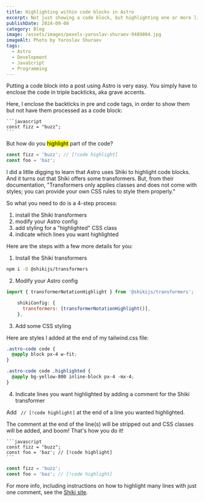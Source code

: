 ```yaml
---
title: Highlighting within code blocks in Astro
excerpt: Not just showing a code block, but highlighting one or more lines within it.
publishDate: 2024-09-08
category: Blog
image: /assets/images/pexels-yaroslav-shuraev-9489804.jpg
imageAlt: Photo by Yaroslav Shuraev
tags:
  - Astro
  - Development
  - JavaScript
  - Programming
---
```


Putting a code block into a post using Astro is very easy. You simply have to enclose the code in triple backticks, aka grave accents.

Here, I enclose the backticks in pre and code tags, in order to show them but not have them processed as a code block:

<pre class="show-backticks"><code>```javascript
const fizz = "buzz";
```</code></pre>

But how do you <mark>highlight</mark> part of the code?

```javascript
const fizz = 'buzz'; // [!code highlight]
const foo = 'baz';
```

I did a little digging to learn that Astro uses Shiki to highlight code blocks. And it turns out that Shiki offers some transformers. But, from their documentation, "Transformers only applies classes and does not come with styles; you can provide your own CSS rules to style them properly."

So what you need to do is a 4-step process:

1. install the Shiki transformers
2. modify your Astro config
3. add styling for a "highlighted" CSS class
4. indicate which lines you want highlighted

Here are the steps with a few more details for you:

1. Install the Shiki transformers

```bash
npm i -D @shikijs/transformers
```

2. Modify your Astro config

```javascript
import { transformerNotationHighlight } from '@shikijs/transformers';
```

```javascript
    shikiConfig: {
      transformers: [transformerNotationHighlight()],
    },
```

3. Add some CSS styling

Here are styles I added at the end of my tailwind.css file:

```css
.astro-code code {
  @apply block px-4 w-fit;
}

.astro-code code .highlighted {
  @apply bg-yellow-800 inline-block px-4 -mx-4;
}
```

4. Indicate lines you want highlighted by adding a comment for the Shiki transformer

Add ` // [!code highlight]` at the end of a line you wanted highlighted.

The comment at the end of the line(s) will be stripped out and CSS classes will be added, and boom! That's how you do it!

<pre class="show-backticks"><code>```javascript
const fizz = "buzz";
const foo = 'baz'; // [!code highlight]
```</code></pre>

```javascript
const fizz = 'buzz';
const foo = 'baz'; // [!code highlight]
```

For more info, including instructions on how to highlight many lines with just one comment, see the [Shiki site](https://shiki.style/packages/transformers#transformernotationhighlight).
